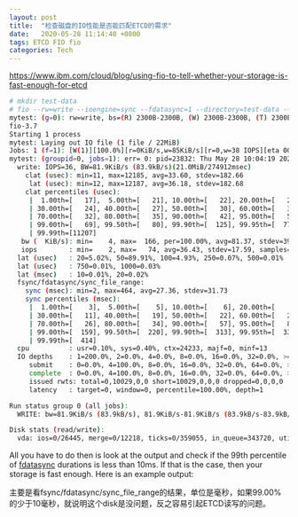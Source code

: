 ```yaml
---
layout: post
title:  "检查磁盘的IO性能是否能匹配ETCD的需求"
date:   2020-05-28 11:14:40 +0800
tags: ETCD FIO fio
categories: Tech
---
```


<https://www.ibm.com/cloud/blog/using-fio-to-tell-whether-your-storage-is-fast-enough-for-etcd>

```bash
# mkdir test-data
# fio --rw=write --ioengine=sync --fdatasync=1 --directory=test-data --size=22m --bs=2300 --name=mytest
mytest: (g=0): rw=write, bs=(R) 2300B-2300B, (W) 2300B-2300B, (T) 2300B-2300B, ioengine=sync, iodepth=1
fio-3.7
Starting 1 process
mytest: Laying out IO file (1 file / 22MiB)
Jobs: 1 (f=1): [W(1)][100.0%][r=0KiB/s,w=85KiB/s][r=0,w=38 IOPS][eta 00m:00s]
mytest: (groupid=0, jobs=1): err= 0: pid=23832: Thu May 28 10:04:19 2020
  write: IOPS=36, BW=81.9KiB/s (83.9kB/s)(21.0MiB/274912msec)
    clat (usec): min=11, max=12185, avg=33.60, stdev=182.66
     lat (usec): min=12, max=12187, avg=36.18, stdev=182.68
    clat percentiles (usec):
     |  1.00th=[   17],  5.00th=[   21], 10.00th=[   22], 20.00th=[   23],
     | 30.00th=[   24], 40.00th=[   27], 50.00th=[   30], 60.00th=[   31],
     | 70.00th=[   32], 80.00th=[   35], 90.00th=[   42], 95.00th=[   51],
     | 99.00th=[   69], 99.50th=[   80], 99.90th=[  125], 99.95th=[  775],
     | 99.99th=[11207]
   bw (  KiB/s): min=    4, max=  166, per=100.00%, avg=81.37, stdev=39.59, samples=549
   iops        : min=    2, max=   74, avg=36.43, stdev=17.59, samples=549
  lat (usec)   : 20=5.02%, 50=89.91%, 100=4.93%, 250=0.07%, 500=0.01%
  lat (usec)   : 750=0.01%, 1000=0.03%
  lat (msec)   : 10=0.01%, 20=0.02%
  fsync/fdatasync/sync_file_range:
    sync (msec): min=2, max=464, avg=27.36, stdev=31.73
    sync percentiles (msec):
     |  1.00th=[    3],  5.00th=[    5], 10.00th=[    6], 20.00th=[    8],
     | 30.00th=[   11], 40.00th=[   19], 50.00th=[   22], 60.00th=[   24],
     | 70.00th=[   26], 80.00th=[   34], 90.00th=[   57], 95.00th=[   84],
     | 99.00th=[  159], 99.50th=[  220], 99.90th=[  313], 99.95th=[  330],
     | 99.99th=[  414]
  cpu          : usr=0.10%, sys=0.40%, ctx=24233, majf=0, minf=13
  IO depths    : 1=200.0%, 2=0.0%, 4=0.0%, 8=0.0%, 16=0.0%, 32=0.0%, >=64=0.0%
     submit    : 0=0.0%, 4=100.0%, 8=0.0%, 16=0.0%, 32=0.0%, 64=0.0%, >=64=0.0%
     complete  : 0=0.0%, 4=100.0%, 8=0.0%, 16=0.0%, 32=0.0%, 64=0.0%, >=64=0.0%
     issued rwts: total=0,10029,0,0 short=10029,0,0,0 dropped=0,0,0,0
     latency   : target=0, window=0, percentile=100.00%, depth=1

Run status group 0 (all jobs):
  WRITE: bw=81.9KiB/s (83.9kB/s), 81.9KiB/s-81.9KiB/s (83.9kB/s-83.9kB/s), io=21.0MiB (23.1MB), run=274912-274912msec

Disk stats (read/write):
  vda: ios=0/26445, merge=0/12218, ticks=0/359055, in_queue=343720, util=9.48%


```

All you have to do then is look at the output and check if the 99th percentile of [fdatasync](https://linux.die.net/man/2/fdatasync) durations is less than 10ms. If that is the case, then your storage is fast enough.  Here is an example output:

主要是看fsync/fdatasync/sync_file_range的结果，单位是毫秒，如果99.00%的少于10毫秒，就说明这个disk是没问题，反之容易引起ETCD读写的问题。